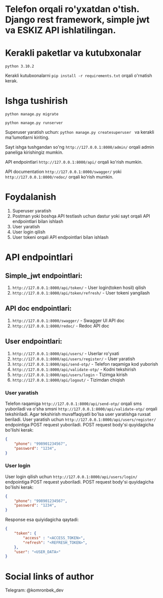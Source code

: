 # Telefon orqali ro'yxatdan o'tish. Django rest framework, simple jwt va ESKIZ API ishlatilingan.


# Kerakli paketlar va kutubxonalar
```python 3.10.2 ```

Kerakli kutubxonalarni `pip install -r requirements.txt` orqali o'rnatish kerak.

# Ishga tushirish
```python manage.py migrate ```

```python manage.py runserver ```

Superuser yaratish uchun:
```python manage.py createsuperuser ``` va kerakli ma'lumotlarni kiriting.

Sayt ishga tushgandan so'ng `http://127.0.0.1:8000/admin/` orqali admin paneliga kirishingiz mumkin.

API endpointlari `http://127.0.0.1:8000/api/` orqali ko'rish mumkin.

API documentation `http://127.0.0.1:8000/swagger/` yoki `http://127.0.0.1:8000/redoc/` orqali ko'rish mumkin.


# Foydalanish
1. Superuser yaratish
2. Postman yoki boshqa API testlash uchun dastur yoki sayt orqali API endpointlari bilan ishlash
3. User yaratish
4. User login qilish
5. User tokeni orqali API endpointlari bilan ishlash

# API endpointlari

## Simple_jwt endpointlari:
1. `http://127.0.0.1:8000/api/token/` - User login(token hosil) qilish
2. `http://127.0.0.1:8000/api/token/refresh/` - User tokeni yangilash

## API doc endpointlari:
1. `http://127.0.0.1:8000/swagger/` - Swagger UI API doc
2. `http://127.0.0.1:8000/redoc/` - Redoc API doc

## User endpointlari:
1. `http://127.0.0.1:8000/api/users/` - Userlar ro'yxati
2. `http://127.0.0.1:8000/api/users/register/` - User yaratish
3. `http://127.0.0.1:8000/api/send-otp/` - Telefon raqamiga kod yuborish
4. `http://127.0.0.1:8000/api/validate-otp/` - Kodni tekshirish
5. `http://127.0.0.1:8000/api/users/login` - Tizimga kirish
6. `http://127.0.0.1:8000/api/logout/` - Tizimdan chiqish

### User yaratish
Telefon raqamiga `http://127.0.0.1:8000/api/send-otp/` orqali sms yuboriladi va o'sha smsni `http://127.0.0.1:8000/api/validate-otp/` orqali tekshiriladi. Agar tekshirish muvaffaqiyatli bo'lsa user yaratishga ruxsat beriladi. User yaratish uchun `http://127.0.0.1:8000/api/users/register/` endpointiga POST request yuboriladi. POST request body'si quyidagicha bo'lishi kerak:

```json
{
    "phone": "998901234567",
    "password": "1234",
}
```

### User login
User login qilish uchun `http://127.0.0.1:8000/api/users/login/` endpointiga POST request yuboriladi. POST request body'si quyidagicha bo'lishi kerak:

```json
{
    "phone": "998901234567",
    "password": "1234",
}
```

Response esa quiyidagicha qaytadi: 
```json 
{
    "token": {
        "access" : "<ACCESS_TOKEN>",
        "refresh": "<REFRESH_TOKEN>",
    },
    "user": "<USER_DATA>"
}
```



# Social links of author
Telegram: @komronbek_dev
